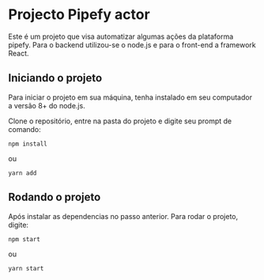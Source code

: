 # Projecto Pipefy actor

Este é um projeto que visa automatizar algumas ações da plataforma pipefy. Para o backend utilizou-se o node.js e para o front-end 
a framework React.

## Iniciando o projeto

Para iniciar o projeto em sua máquina, tenha instalado em seu computador a versão 8+ do node.js.

Clone o repositório, entre na pasta do projeto e digite seu prompt de comando:

  `npm install`
  
ou

  `yarn add`
  
  

## Rodando o projeto

Após instalar as dependencias no passo anterior. Para rodar o projeto, digite:

  `npm start`
  
ou

  `yarn start`
  
  